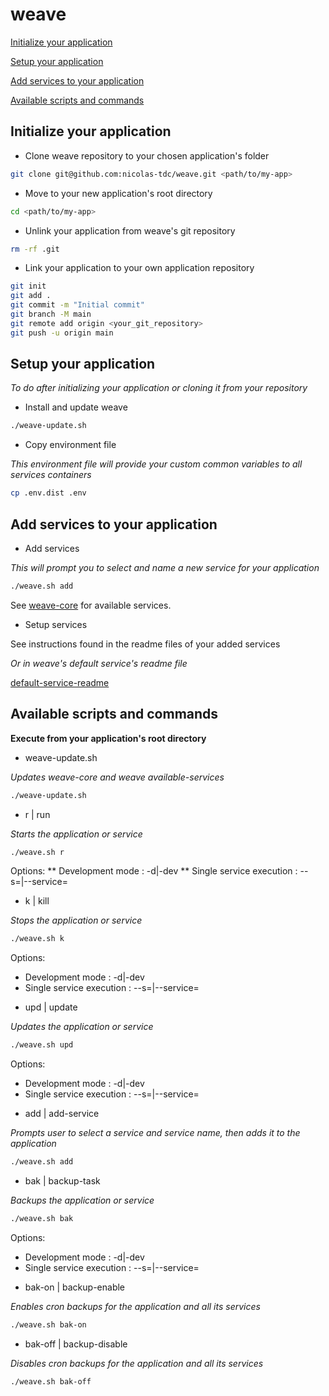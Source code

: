 # weave

[Initialize your application](#initialize-your-application)

[Setup your application](#setup-your-application)

[Add services to your application](#add-services-to-your-application)

[Available scripts and commands](#available-scripts-and-commands)

## Initialize your application

- Clone weave repository to your chosen application's folder
```bash
git clone git@github.com:nicolas-tdc/weave.git <path/to/my-app>
```

- Move to your new application's root directory
```bash
cd <path/to/my-app>
```

- Unlink your application from weave's git repository
```bash
rm -rf .git
```

- Link your application to your own application repository
```bash
git init
git add .
git commit -m "Initial commit"
git branch -M main
git remote add origin <your_git_repository>
git push -u origin main
```

## Setup your application   
*To do after initializing your application or cloning it from your repository*

- Install and update weave
```bash
./weave-update.sh
```

- Copy environment file

*This environment file will provide your custom common variables to all services containers*
```bash
cp .env.dist .env
```

## Add services to your application

- Add services

*This will prompt you to select and name a new service for your application*
```bash
./weave.sh add
```
See [weave-core](https://github.com/nicolas-tdc/weave-core) for available services.

- Setup services

See instructions found in the readme files of your added services

*Or in weave's default service's readme file*

[default-service-readme](https://github.com/nicolas-tdc/weave-core/blob/main/default-service/README.md)

## Available scripts and commands
**Execute from your application's root directory**

- weave-update.sh

*Updates weave-core and weave available-services*
```bash
./weave-update.sh
```

- r | run

*Starts the application or service*
```bash
./weave.sh r
```
Options:
** Development mode : -d|-dev
** Single service execution : --s=<service-name>|--service=<service-name>

- k | kill

*Stops the application or service*
```bash
./weave.sh k
```
Options:
* Development mode : -d|-dev
* Single service execution : --s=<service-name>|--service=<service-name>

- upd | update

*Updates the application or service*
```bash
./weave.sh upd
```
Options:
* Development mode : -d|-dev
* Single service execution : --s=<service-name>|--service=<service-name>

- add | add-service

*Prompts user to select a service and service name, then adds it to the application*
```bash
./weave.sh add
```

- bak | backup-task

*Backups the application or service*
```bash
./weave.sh bak
```
Options:
* Development mode : -d|-dev
* Single service execution : --s=<service-name>|--service=<service-name>

- bak-on | backup-enable

*Enables cron backups for the application and all its services*
```bash
./weave.sh bak-on
```

- bak-off | backup-disable

*Disables cron backups for the application and all its services*
```bash
./weave.sh bak-off
```
